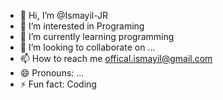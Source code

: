 - 👋 Hi, I’m @Ismayil-JR
- 👀 I’m interested in Programing
- 🌱 I’m currently learning programming
- 💞️ I’m looking to collaborate on ...
- 📫 How to reach me offical.ismayil@gmail.com
- 😄 Pronouns: ...
- ⚡ Fun fact: Coding

<!---
Ismayil-JR/Ismayil-JR is a ✨ special ✨ repository because its `README.md` (this file) appears on your GitHub profile.
You can click the Preview link to take a look at your changes.
--->

